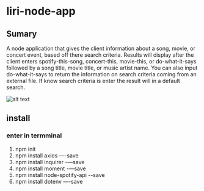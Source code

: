 # liri-node-app
  ## Sumary 
  A node application that gives the client information about a song, movie, or concert event, based off there search criteria.  Results will display after the client enters spotify-this-song, concert-this, movie-this, or do-what-it-says followed by a song title, movie title, or music artist name.  You can also input do-what-it-says to return the information on search criteria coming from an external file.  If know search criteria is enter the result will in a default search.  

![alt text](img/liri-app.gif)

## install
### enter in termminal

1. npm init 
2. npm install axios  —-save
3. npm install inquirer -—save
4. npm install moment  -—save
5. npm install node-spotify-api --save
5. npm install dotenv  —-save


